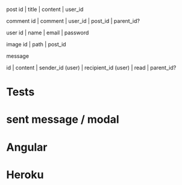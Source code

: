 post
id | title | content | user_id


comment
id | comment | user_id | post_id | parent_id?


user
id | name | email | password

image 
id | path | post_id


message

id | content | sender_id (user) | recipient_id (user) | read | parent_id?

<!-- thread 
id |  -->

# Tests
# sent message / modal
# Angular
# Heroku
